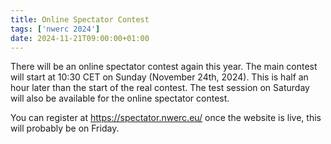 ```yaml
---
title: Online Spectator Contest
tags: ['nwerc 2024']
date: 2024-11-21T09:00:00+01:00
---
```


There will be an online spectator contest again this year.
The main contest will start at 10:30 CET on Sunday (November 24th, 2024).
This is half an hour later than the start of the real contest.
The test session on Saturday will also be available for the online spectator contest.

You can register at https://spectator.nwerc.eu/ once the website is live, this will probably be on Friday.
